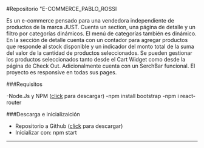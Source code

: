 #Repositorio "E-COMMERCE_PABLO_ROSSI

Es un e-commerce pensado para una vendedora independiente de productos de la marca JUST. Cuenta un section, una página de detalle y un filtro por categorías dinámicos. El menú de categorías también es dinámico.
En la sección de detalle cuenta con un contador para agregar productos que responde al stock disponible y un indicador del monto total de la suma del valor de la cantidad de productos seleccionados.
Se pueden gestionar los productos seleccionados tanto desde el Cart Widget como desde la página de Check Out.
Adicionalmente cuenta con un SerchBar funcional.
El proyecto es responsive en todas sus pages.

###Requisitos 

-Node.Js y NPM ([click](https://nodejs.org/es/download/) para descargar)
-npm install bootstrap
-npm i react-router

###Descarga e inicializaición

- Repositorio a Github ([click](https://github.com/PabloRossi1983/e-commerce_Pablo_Rossi) para descargar)
- Inicializar con: npm start

---










